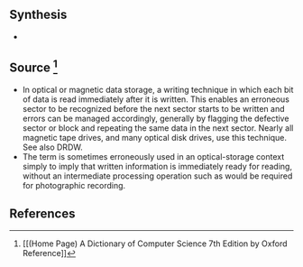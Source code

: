 ## Synthesis
- 
## Source [^1]
- In optical or magnetic data storage, a writing technique in which each bit of data is read immediately after it is written. This enables an erroneous sector to be recognized before the next sector starts to be written and errors can be managed accordingly, generally by flagging the defective sector or block and repeating the same data in the next sector. Nearly all magnetic tape drives, and many optical disk drives, use this technique. See also DRDW.
- The term is sometimes erroneously used in an optical-storage context simply to imply that written information is immediately ready for reading, without an intermediate processing operation such as would be required for photographic recording.
## References

[^1]: [[(Home Page) A Dictionary of Computer Science 7th Edition by Oxford Reference]]